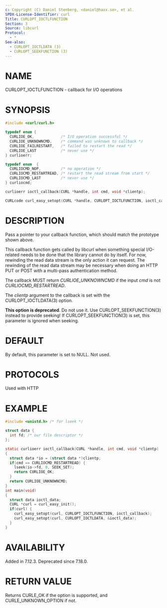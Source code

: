 ```yaml
---
c: Copyright (C) Daniel Stenberg, <daniel@haxx.se>, et al.
SPDX-License-Identifier: curl
Title: CURLOPT_IOCTLFUNCTION
Section: 3
Source: libcurl
Protocol:
  - *
See-also:
  - CURLOPT_IOCTLDATA (3)
  - CURLOPT_SEEKFUNCTION (3)
---
```


# NAME

CURLOPT_IOCTLFUNCTION - callback for I/O operations

# SYNOPSIS

~~~c
#include <curl/curl.h>

typedef enum {
  CURLIOE_OK,            /* I/O operation successful */
  CURLIOE_UNKNOWNCMD,    /* command was unknown to callback */
  CURLIOE_FAILRESTART,   /* failed to restart the read */
  CURLIOE_LAST           /* never use */
} curlioerr;

typedef enum  {
  CURLIOCMD_NOP,         /* no operation */
  CURLIOCMD_RESTARTREAD, /* restart the read stream from start */
  CURLIOCMD_LAST         /* never use */
} curliocmd;

curlioerr ioctl_callback(CURL *handle, int cmd, void *clientp);

CURLcode curl_easy_setopt(CURL *handle, CURLOPT_IOCTLFUNCTION, ioctl_callback);
~~~

# DESCRIPTION

Pass a pointer to your callback function, which should match the prototype
shown above.

This callback function gets called by libcurl when something special
I/O-related needs to be done that the library cannot do by itself. For now,
rewinding the read data stream is the only action it can request. The
rewinding of the read data stream may be necessary when doing an HTTP PUT or
POST with a multi-pass authentication method.

The callback MUST return *CURLIOE_UNKNOWNCMD* if the input *cmd* is
not *CURLIOCMD_RESTARTREAD*.

The *clientp* argument to the callback is set with the
CURLOPT_IOCTLDATA(3) option.

**This option is deprecated**. Do not use it. Use CURLOPT_SEEKFUNCTION(3)
instead to provide seeking! If CURLOPT_SEEKFUNCTION(3) is set, this
parameter is ignored when seeking.

# DEFAULT

By default, this parameter is set to NULL. Not used.

# PROTOCOLS

Used with HTTP

# EXAMPLE

~~~c
#include <unistd.h> /* for lseek */

struct data {
  int fd; /* our file descriptor */
};

static curlioerr ioctl_callback(CURL *handle, int cmd, void *clientp)
{
  struct data *io = (struct data *)clientp;
  if(cmd == CURLIOCMD_RESTARTREAD) {
    lseek(io->fd, 0, SEEK_SET);
    return CURLIOE_OK;
  }
  return CURLIOE_UNKNOWNCMD;
}
int main(void)
{
  struct data ioctl_data;
  CURL *curl = curl_easy_init();
  if(curl) {
    curl_easy_setopt(curl, CURLOPT_IOCTLFUNCTION, ioctl_callback);
    curl_easy_setopt(curl, CURLOPT_IOCTLDATA, &ioctl_data);
  }
}
~~~

# AVAILABILITY

Added in 7.12.3. Deprecated since 7.18.0.

# RETURN VALUE

Returns CURLE_OK if the option is supported, and CURLE_UNKNOWN_OPTION if not.
